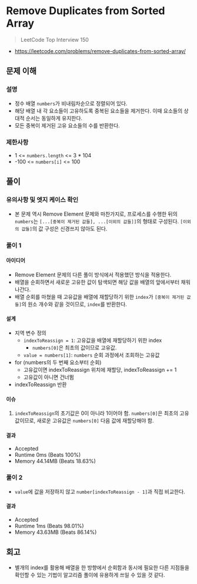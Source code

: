 # Remove Duplicates from Sorted Array

> LeetCode Top Interview 150

- https://leetcode.com/problems/remove-duplicates-from-sorted-array/

## 문제 이해

### 설명

- 정수 배열 `numbers`가 비내림차순으로 정렬되어 있다.
- 해당 배열 내 각 요소들이 고유하도록 중복된 요소들을 제거한다. 이때 요소들의 상대적 순서는 동일하게 유지한다.
- 모든 중복이 제거된 고유 요소들의 수를 반환한다.

### 제한사항

- 1 <= `numbers.length` <= 3 * 104
- -100 <= `numbers[i]` <= 100

## 풀이

### 유의사항 및 엣지 케이스 확인

- 본 문제 역시 Remove Element 문제와 마찬가지로,
  프로세스를 수행한 뒤의 `numbers`는 `[...[중복이 제거된 값들], ...[이외의 값들]]`의 형태로 구성된다.
  `[이외의 값들]`의 값 구성은 신경쓰지 않아도 된다.

### 풀이 1

#### 아이디어

- Remove Element 문제의 다른 풀이 방식에서 적용했던 방식을 적용한다.
- 배열을 순회하면서 새로운 고유한 값이 탐색되면 해당 값을 배열의 앞에서부터 채워나간다.
- 배열 순회를 마쳤을 때 고유값을 배열에 재할당하기 위한 `index`가
  `[중복이 제거된 값들]`의 원소 개수와 같을 것이므로, `index`를 반환한다.

#### 설계

- 지역 변수 정의
  - `indexToReassign = 1`: 고유값을 배열에 재할당하기 위한 index
    - `numbers[0]`은 최초의 값이므로 고유값.
  - `value = numbers[1]`: `numbers` 순회 과정에서 조회하는 고유값
- for (numbers의 두 번째 요소부터 순회)
  - 고유값이면 indexToReassign 위치에 재할당, indexToReassign += 1
  - 고유값이 아니면 건너뜀
- indexToReassign 반환

#### 이슈

1. `indexToReassign`의 초기값은 0이 아니라 1이어야 함.
   `numbers[0]`은 최초의 고유값이므로, 새로운 고유값은 `numbers[0]` 다음 값에 재할당해야 함.

#### 결과

- Accepted
- Runtime 0ms (Beats 100%)
- Memory 44.14MB (Beats 18.63%)

### 풀이 2

- `value`에 값을 저장하지 않고 `number[indexToReassign - 1]`과 직접 비교한다.

#### 결과

- Accepted
- Runtime 1ms (Beats 98.01%)
- Memory 43.63MB (Beats 86.14%)

## 회고

- 별개의 index를 활용해 배열을 한 방향에서 순회함과 동시에
  필요한 다른 지점들을 확인할 수 있는 기법이 알고리즘 풀이에 유용하게 쓰일 수 있을 것 같다.
